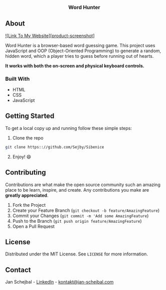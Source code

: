 <br />
<p align="center">
  <h3 align="center">Word Hunter</h3>
</p>

## About

[![Link To My Website][product-screenshot]](https://www.jan-schejbal.com/)

Word Hunter is a browser-based word guessing game. This project uses JavaScript and OOP (Object-Oriented Programming) to generate a random, hidden word, which a player tries to guess before running out of hearts.

**It works with both the on-screen and physical keyboard controls.**


### Built With
* HTML
* CSS
* JavaScript



<!-- GETTING STARTED -->
## Getting Started

To get a local copy up and running follow these simple steps:

1. Clone the repo
```sh
git clone https:://github.com/Sejby/Sibenice
```
2. Enjoy! :smile:



<!-- CONTRIBUTING -->
## Contributing

Contributions are what make the open source community such an amazing place to be learn, inspire, and create. Any contributions you make are **greatly appreciated**.

1. Fork the Project
2. Create your Feature Branch (`git checkout -b feature/AmazingFeature`)
3. Commit your Changes (`git commit -m 'Add some AmazingFeature`)
4. Push to the Branch (`git push origin feature/AmazingFeature`)
5. Open a Pull Request



<!-- LICENSE -->
## License

Distributed under the MIT License. See `LICENSE` for more information.



<!-- CONTACT -->
## Contact
Jan Schejbal - [LinkedIn](https://linkedin.com/LinkedIn) - kontakt@jan-schejbal.com